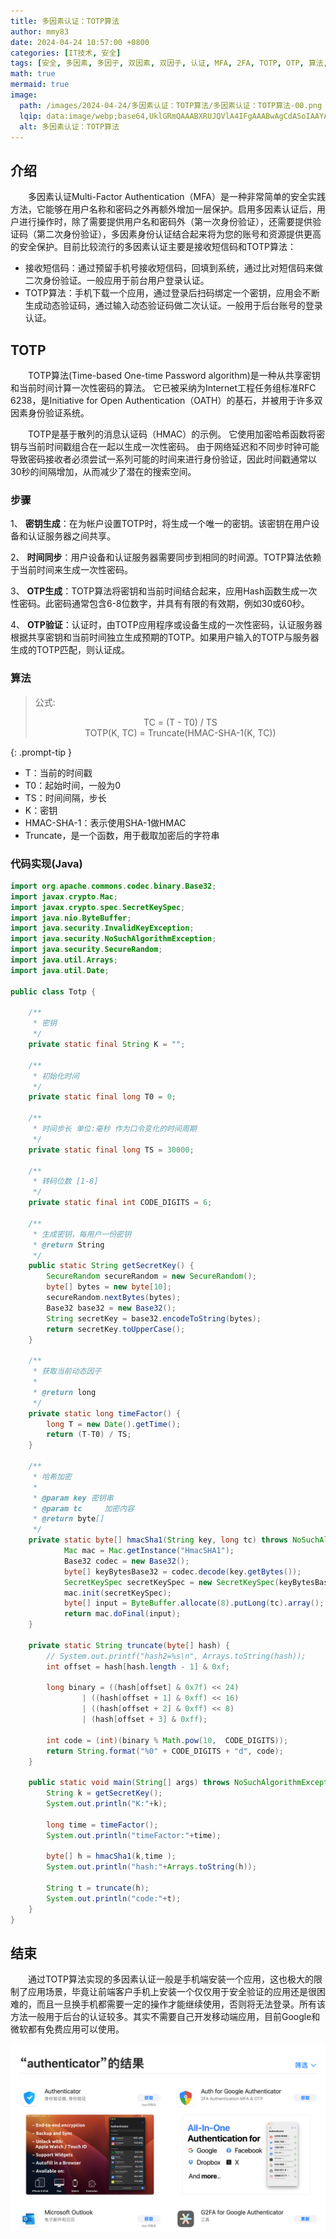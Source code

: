 ```yaml
---
title: 多因素认证：TOTP算法
author: mmy83
date: 2024-04-24 10:57:00 +0800
categories: [IT技术, 安全]
tags: [安全, 多因素, 多因子, 双因素, 双因子, 认证, MFA, 2FA, TOTP, OTP, 算法, JAVA]
math: true
mermaid: true
image:
  path: /images/2024-04-24/多因素认证：TOTP算法/多因素认证：TOTP算法-00.png
  lqip: data:image/webp;base64,UklGRmQAAABXRUJQVlA4IFgAAABwAgCdASoIAAYAAUAmJbACdLoAyQADcHvc705gAP76D5jMuCpisJf1Gwvy9hmisn0gz4rg0bDgsMG5/8lS713tmHyX/gx//lLUe8eMswMdi+7PeO86AAAA
  alt: 多因素认证：TOTP算法
---
```


## 介绍

&emsp;&emsp;多因素认证Multi-Factor Authentication（MFA）是一种非常简单的安全实践方法，它能够在用户名称和密码之外再额外增加一层保护。启用多因素认证后，用户进行操作时，除了需要提供用户名和密码外（第一次身份验证），还需要提供验证码（第二次身份验证），多因素身份认证结合起来将为您的账号和资源提供更高的安全保护。目前比较流行的多因素认证主要是接收短信码和TOTP算法：

* 接收短信码：通过预留手机号接收短信码，回填到系统，通过比对短信码来做二次身份验证。一般应用于前台用户登录认证。
* TOTP算法：手机下载一个应用，通过登录后扫码绑定一个密钥，应用会不断生成动态验证码，通过输入动态验证码做二次认证。一般用于后台账号的登录认证。

## TOTP

&emsp;&emsp;TOTP算法(Time-based One-time Password algorithm)是一种从共享密钥和当前时间计算一次性密码的算法。 它已被采纳为Internet工程任务组标准RFC 6238，是Initiative for Open Authentication（OATH）的基石，并被用于许多双因素身份验证系统。

&emsp;&emsp;TOTP是基于散列的消息认证码（HMAC）的示例。 它使用加密哈希函数将密钥与当前时间戳组合在一起以生成一次性密码。 由于网络延迟和不同步时钟可能导致密码接收者必须尝试一系列可能的时间来进行身份验证，因此时间戳通常以30秒的间隔增加，从而减少了潜在的搜索空间。

### 步骤

1、 **密钥生成**：在为帐户设置TOTP时，将生成一个唯一的密钥。该密钥在用户设备和认证服务器之间共享。

2、 **时间同步**：用户设备和认证服务器需要同步到相同的时间源。TOTP算法依赖于当前时间来生成一次性密码。

3、 **OTP生成**：TOTP算法将密钥和当前时间结合起来，应用Hash函数生成一次性密码。此密码通常包含6-8位数字，并具有有限的有效期，例如30或60秒。

4、 **OTP验证**：认证时，由TOTP应用程序或设备生成的一次性密码，认证服务器根据共享密钥和当前时间独立生成预期的TOTP。如果用户输入的TOTP与服务器生成的TOTP匹配，则认证成。

### 算法

> 公式:
> <center> TC = (T - T0) / TS </center>
> <center> TOTP(K, TC) = Truncate(HMAC-SHA-1(K, TC)) </center>
{: .prompt-tip }

* T：当前的时间戳
* T0：起始时间，一般为0
* TS：时间间隔，步长
* K：密钥
* HMAC-SHA-1：表示使用SHA-1做HMAC
* Truncate，是一个函数，用于截取加密后的字符串

### 代码实现(Java)

```java
import org.apache.commons.codec.binary.Base32;
import javax.crypto.Mac;
import javax.crypto.spec.SecretKeySpec;
import java.nio.ByteBuffer;
import java.security.InvalidKeyException;
import java.security.NoSuchAlgorithmException;
import java.security.SecureRandom;
import java.util.Arrays;
import java.util.Date;

public class Totp {

    /**
     * 密钥
     */
    private static final String K = "";

    /**
     * 初始化时间
     */
    private static final long T0 = 0;

    /**
     * 时间步长 单位:毫秒 作为口令变化的时间周期
     */
    private static final long TS = 30000;

    /**
     * 转码位数 [1-8]
     */
    private static final int CODE_DIGITS = 6;

    /**
     * 生成密钥，每用户一份密钥
     * @return String
     */
    public static String getSecretKey() {
        SecureRandom secureRandom = new SecureRandom();
        byte[] bytes = new byte[10];
        secureRandom.nextBytes(bytes);
        Base32 base32 = new Base32();
        String secretKey = base32.encodeToString(bytes);
        return secretKey.toUpperCase();
    }

    /**
     * 获取当前动态因子
     *
     * @return long
     */
    private static long timeFactor() {
        long T = new Date().getTime();
        return (T-T0) / TS;
    }

    /**
     * 哈希加密
     *
     * @param key 密钥串
     * @param tc     加密内容
     * @return byte[]
     */
    private static byte[] hmacSha1(String key, long tc) throws NoSuchAlgorithmException, InvalidKeyException {
            Mac mac = Mac.getInstance("HmacSHA1");
            Base32 codec = new Base32();
            byte[] keyBytesBase32 = codec.decode(key.getBytes());
            SecretKeySpec secretKeySpec = new SecretKeySpec(keyBytesBase32, "RAW");
            mac.init(secretKeySpec);
            byte[] input = ByteBuffer.allocate(8).putLong(tc).array();
            return mac.doFinal(input);
    }

    private static String truncate(byte[] hash) {
        // System.out.printf("hash2=%s\n", Arrays.toString(hash));
        int offset = hash[hash.length - 1] & 0xf;

        long binary = ((hash[offset] & 0x7f) << 24)
                | ((hash[offset + 1] & 0xff) << 16)
                | ((hash[offset + 2] & 0xff) << 8)
                | (hash[offset + 3] & 0xff);

        int code = (int)(binary % Math.pow(10,  CODE_DIGITS));
        return String.format("%0" + CODE_DIGITS + "d", code);
    }

    public static void main(String[] args) throws NoSuchAlgorithmException, InvalidKeyException {
        String k = getSecretKey();
        System.out.println("K:"+k);

        long time = timeFactor();
        System.out.println("timeFactor:"+time);

        byte[] h = hmacSha1(k,time );
        System.out.println("hash:"+Arrays.toString(h));

        String t = truncate(h);
        System.out.println("code:"+t);
    }
}
```

## 结束

&emsp;&emsp;通过TOTP算法实现的多因素认证一般是手机端安装一个应用，这也极大的限制了应用场景，毕竟让前端客户手机上安装一个仅仅用于安全验证的应用还是很困难的，而且一旦换手机都需要一定的操作才能继续使用，否则将无法登录。所有该方法一般用于后台的认证较多。其实不需要自己开发移动端应用，目前Google和微软都有免费应用可以使用。

![苹果应用](/images/2024-04-24/多因素认证：TOTP算法/多因素认证：TOTP算法-01.png)
